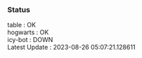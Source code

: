 ### Status


table : OK  
hogwarts : OK  
icy-bot : DOWN  
Latest Update : 2023-08-26 05:07:21.128611

